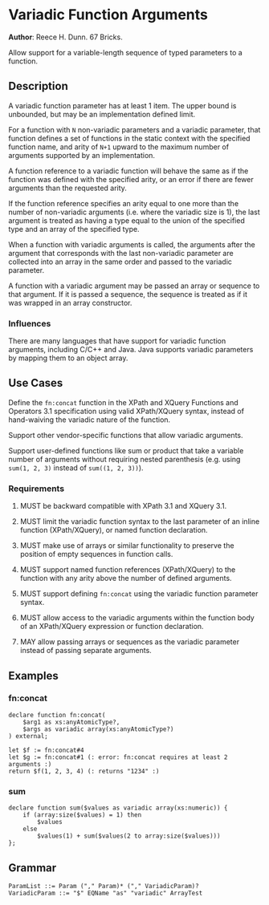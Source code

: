# Variadic Function Arguments

**Author**: Reece H. Dunn. 67 Bricks.

Allow support for a variable-length sequence of typed parameters to a function.


## Description

A variadic function parameter has at least 1 item. The upper bound is unbounded, but may be an implementation defined limit.

For a function with `N` non-variadic parameters and a variadic parameter, that function defines a set of functions in the static context with the specified function name, and arity of `N+1` upward to the maximum number of arguments supported by an implementation.

A function reference to a variadic function will behave the same as if the function was defined with the specified arity, or an error if there are fewer arguments than the requested arity.

If the function reference specifies an arity equal to one more than the number of non-variadic arguments (i.e. where the variadic size is 1), the last argument is treated as having a type equal to the union of the specified type and an array of the specified type.

When a function with variadic arguments is called, the arguments after the argument that corresponds with the last non-variadic parameter are collected into an array in the same order and passed to the variadic parameter.

A function with a variadic argument may be passed an array or sequence to that argument. If it is passed a sequence, the sequence is treated as if it was wrapped in an array constructor.

### Influences

There are many languages that have support for variadic function arguments, including C/C++ and Java. Java supports variadic parameters by mapping them to an object array.


## Use Cases

Define the `fn:concat` function in the XPath and XQuery Functions and Operators 3.1 specification using valid XPath/XQuery syntax, instead of hand-waiving the variadic nature of the function.

Support other vendor-specific functions that allow variadic arguments.

Support user-defined functions like sum or product that take a variable number of arguments without requiring nested parenthesis (e.g. using `sum(1, 2, 3)` instead of `sum((1, 2, 3))`).

### Requirements

1. MUST be backward compatible with XPath 3.1 and XQuery 3.1.

1. MUST limit the variadic function syntax to the last parameter of an inline function (XPath/XQuery), or named function declaration.

1. MUST make use of arrays or similar functionality to preserve the position of empty sequences in function calls.

1. MUST support named function references (XPath/XQuery) to the function with any arity above the number of defined arguments.

1. MUST support defining `fn:concat` using the variadic function parameter syntax.

1. MUST allow access to the variadic arguments within the function body of an XPath/XQuery expression or function declaration.

1. MAY allow passing arrays or sequences as the variadic parameter instead of passing separate arguments.

## Examples

### fn:concat

    declare function fn:concat(
        $arg1 as xs:anyAtomicType?,
        $args as variadic array(xs:anyAtomicType?)
    ) external;

    let $f := fn:concat#4
    let $g := fn:concat#1 (: error: fn:concat requires at least 2 arguments :)
    return $f(1, 2, 3, 4) (: returns "1234" :)

### sum

    declare function sum($values as variadic array(xs:numeric)) {
        if (array:size($values) = 1) then
            $values
        else
            $values(1) + sum($values(2 to array:size($values)))
    };

## Grammar

    ParamList ::= Param ("," Param)* ("," VariadicParam)?
    VariadicParam ::= "$" EQName "as" "variadic" ArrayTest
